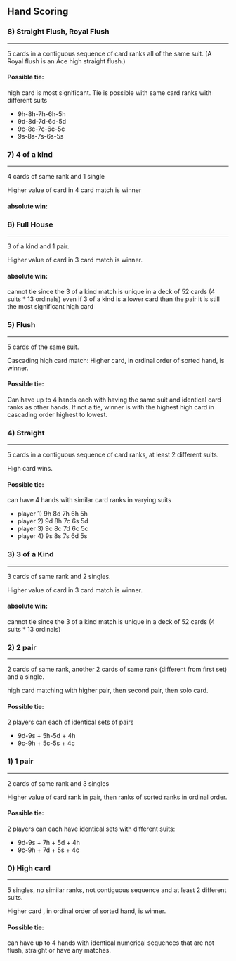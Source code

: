## Hand Scoring


### 8) Straight Flush, Royal Flush
---

5 cards in a contiguous sequence of card ranks all of the same suit.
(A Royal flush is an Ace high straight flush.)

#### Possible tie: 

high card is most significant. Tie is possible with same card ranks with different suits

  * 9h-8h-7h-6h-5h
  * 9d-8d-7d-6d-5d
  * 9c-8c-7c-6c-5c
  * 9s-8s-7s-6s-5s


### 7) 4 of a kind
---

4 cards of same rank and 1 single

Higher value of card in 4 card match is winner

#### absolute win: 


### 6) Full House
---

3 of a kind and 1 pair.  

Higher value of card in 3 card match is winner.

#### absolute win: 
 
cannot tie since the 3 of a kind match is unique in a deck of 52 cards (4 suits * 13 ordinals)
even if 3 of a kind is a lower card than the pair it is still the most significant high card


### 5) Flush
---

5 cards of the same suit.  

Cascading high card match:
    Higher card, in ordinal order of sorted hand, is winner.

#### Possible tie: 

Can have up to 4 hands each with having the same suit and identical card ranks as other hands.
If not a tie, winner is with the highest high card in cascading order highest to lowest.


### 4) Straight
---

5 cards in a contiguous sequence of card ranks, at least 2 different suits.

High card wins.

#### Possible tie: 

can have 4 hands with similar card ranks in varying suits

* player 1)  9h 8d 7h 6h 5h
* player 2)  9d 8h 7c 6s 5d
* player 3)  9c 8c 7d 6c 5c
* player 4)  9s 8s 7s 6d 5s



### 3) 3 of a Kind
---

3 cards of same rank and 2 singles.

Higher value of card in 3 card match is winner.

#### absolute win: 

cannot tie since the 3 of a kind match is unique in a deck of 52 cards (4 suits * 13 ordinals)



### 2) 2 pair
---

2 cards of same rank, another 2 cards of same rank (different from first set) and a single.

high card matching with higher pair, then second pair, then solo card.

#### Possible tie: 

2 players can each of identical sets of pairs 

* 9d-9s + 5h-5d + 4h
* 9c-9h + 5c-5s + 4c


### 1) 1 pair
---

2 cards of same rank and 3 singles

Higher value of card rank in pair, then ranks of sorted ranks in ordinal order.

#### Possible tie: 

2 players can each have identical sets with different suits: 

* 9d-9s + 7h + 5d + 4h
* 9c-9h + 7d + 5s + 4c


### 0) High card
---

5 singles, no similar ranks, not contiguous sequence and at least 2 different suits.

Higher card , in ordinal order of sorted hand, is winner.

#### Possible tie: 

can have up to 4 hands with identical numerical sequences that are not flush, straight or have any matches.

